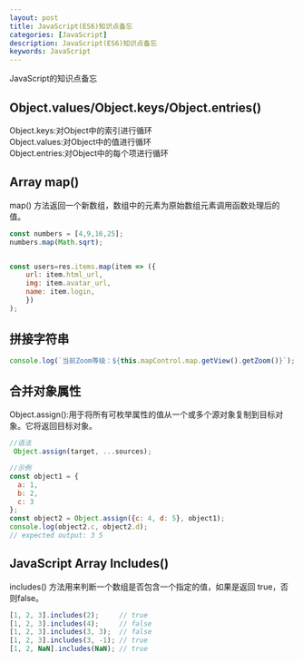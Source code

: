 ```yaml
---
layout: post
title: JavaScript(ES6)知识点备忘
categories: [JavaScript]
description: JavaScript(ES6)知识点备忘
keywords: JavaScript
---
```


JavaScript的知识点备忘

## Object.values/Object.keys/Object.entries()

Object.keys:对Object中的索引进行循环    
Object.values:对Object中的值进行循环    
Object.entries:对Object中的每个项进行循环   

## Array map()

map() 方法返回一个新数组，数组中的元素为原始数组元素调用函数处理后的值。

```javascript
const numbers = [4,9,16,25];
numbers.map(Math.sqrt);


const users=res.items.map(item => ({
    url: item.html_url,      
    img: item.avatar_url,      
    name: item.login,
    })
);
```

## 拼接字符串

```javascript
console.log(`当前Zoom等级：${this.mapControl.map.getView().getZoom()}`);
```

## 合并对象属性

Object.assign():用于将所有可枚举属性的值从一个或多个源对象复制到目标对象。它将返回目标对象。

```javascript
//语法
 Object.assign(target, ...sources);

//示例
const object1 = {
  a: 1,
  b: 2,
  c: 3
};
const object2 = Object.assign({c: 4, d: 5}, object1);
console.log(object2.c, object2.d);
// expected output: 3 5
```

## JavaScript Array Includes()

includes() 方法用来判断一个数组是否包含一个指定的值，如果是返回 true，否则false。

```javascript
[1, 2, 3].includes(2);     // true
[1, 2, 3].includes(4);     // false
[1, 2, 3].includes(3, 3);  // false
[1, 2, 3].includes(3, -1); // true
[1, 2, NaN].includes(NaN); // true
```

